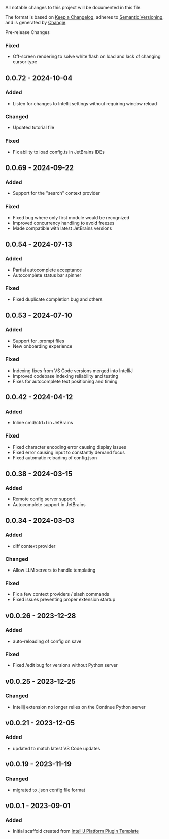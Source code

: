 All notable changes to this project will be documented in this file.

The format is based on [Keep a Changelog](https://keepachangelog.com/en/1.0.0/),
adheres to [Semantic Versioning](https://semver.org/spec/v2.0.0.html),
and is generated by [Changie](https://github.com/miniscruff/changie).


Pre-release Changes
### Fixed
* Off-screen rendering to solve white flash on load and lack of changing cursor type

## 0.0.72 - 2024-10-04
### Added
* Listen for changes to Intellij settings without requiring window reload
### Changed
* Updated tutorial file
### Fixed
* Fix ability to load config.ts in JetBrains IDEs

## 0.0.69 - 2024-09-22
### Added
* Support for the "search" context provider
### Fixed
* Fixed bug where only first module would be recognized
* Improved concurrency handling to avoid freezes
* Made compatible with latest JetBrains versions

## 0.0.54 - 2024-07-13
### Added
* Partial autocomplete acceptance
* Autocomplete status bar spinner
### Fixed
* Fixed duplicate completion bug and others

## 0.0.53 - 2024-07-10
### Added
* Support for .prompt files
* New onboarding experience
### Fixed
* Indexing fixes from VS Code versions merged into IntelliJ
* Improved codebase indexing reliability and testing
* Fixes for autocomplete text positioning and timing

## 0.0.42 - 2024-04-12
### Added
* Inline cmd/ctrl+I in JetBrains
### Fixed
* Fixed character encoding error causing display issues
* Fixed error causing input to constantly demand focus
* Fixed automatic reloading of config.json

## 0.0.38 - 2024-03-15
### Added
* Remote config server support
* Autocomplete support in JetBrains

## 0.0.34 - 2024-03-03
### Added
* diff context provider
### Changed
* Allow LLM servers to handle templating
### Fixed
* Fix a few context providers / slash commands
* Fixed issues preventing proper extension startup

## v0.0.26 - 2023-12-28
### Added
* auto-reloading of config on save
### Fixed
* Fixed /edit bug for versions without Python server

## v0.0.25 - 2023-12-25

### Changed

- Intellij extension no longer relies on the Continue Python server

## v0.0.21 - 2023-12-05

### Added

- updated to match latest VS Code updates

## v0.0.19 - 2023-11-19

### Changed

- migrated to .json config file format

## v0.0.1 - 2023-09-01

### Added

- Initial scaffold created from [IntelliJ Platform Plugin Template](https://github.com/JetBrains/intellij-platform-plugin-template)
